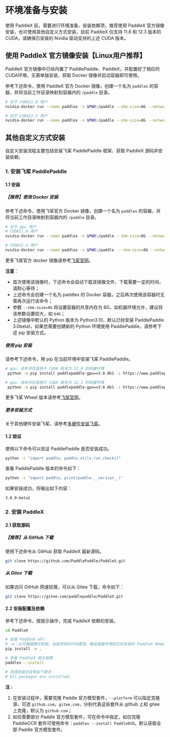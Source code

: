 # 环境准备与安装

使用 PaddleX 前，需要进行环境准备，安装依赖项，推荐使用 PaddleX 官方镜像安装，也可使用其他自定义方式安装，目前 PaddleX 仅支持 11.8 和 12.3 版本的 CUDA，请确保已安装的 Nvidia 驱动支持的上述 CUDA 版本。

## 使用 PaddleX 官方镜像安装【Linux用户推荐】

PaddleX 官方镜像中已经内置了 PaddlePaddle、PaddleX，并配置好了相应的CUDA环境，无需单独安装，获取 Docker 镜像并启动容器即可使用。

参考下述命令，使用 PaddleX 官方 Docker 镜像，创建一个名为 `paddlex` 的容器，并将当前工作目录映射到容器内的 `/paddle` 目录。

```bash
# 对于 CUDA11.8 用户
nvidia-docker run --name paddlex -v $PWD:/paddle --shm-size=8G --network=host -it registry.baidubce.com/paddlex/paddlex:3.0.0b1-gpu-cuda11.8-cudnn8.9-trt8.5 /bin/bash

# 对于 CUDA12.3 用户
nvidia-docker run --name paddlex -v $PWD:/paddle --shm-size=8G --network=host -it registry.baidubce.com/paddlex/paddlex:3.0.0b1-gpu-cuda12.3-cudnn9.0-trt8.6 /bin/bash
```

## 其他自定义方式安装

自定义安装流程主要包括安装飞桨 PaddlePaddle 框架、获取 PaddleX 源码并安装依赖。

### 1. 安装飞桨 PaddlePaddle

#### 1.1 安装

##### 【推荐】使用 Docker 安装

参考下述命令，使用飞桨官方 Docker 镜像，创建一个名为 `paddlex` 的容器，并将当前工作目录映射到容器内的 `/paddle` 目录。

```bash
# 对于 gpu 用户
# CUDA11.8 用户
nvidia-docker run --name paddlex -v $PWD:/paddle --shm-size=8G --network=host -it registry.baidubce.com/paddlepaddle/paddle:3.0.0b1-gpu-cuda11.8-cudnn8.6-trt8.5 /bin/bash

# CUDA12.3 用户
nvidia-docker run --name paddlex -v $PWD:/paddle  --shm-size=8G --network=host -it registry.baidubce.com/paddlepaddle/paddle:3.0.0b1-gpu-cuda12.3-cudnn9.0-trt8.6 /bin/bash
```

更多飞桨官方 docker 镜像请参考[飞桨官网](https://www.paddlepaddle.org.cn/install/quick?docurl=/documentation/docs/zh/install/docker/linux-docker.html)。

**注意**：
* 首次使用该镜像时，下述命令会自动下载该镜像文件，下载需要一定的时间，请耐心等待；
* 上述命令会创建一个名为 paddlex 的 Docker 容器，之后再次使用该容器时无需再次运行该命令；
* 参数 `--shm-size=8G` 将设置容器的共享内存为 8G，如机器环境允许，建议将该参数设置较大，如 `64G`；
* 上述镜像中默认的 Python 版本为 Python3.10，默认已经安装 PaddlePaddle 3.0beta1，如果您需要创建新的 Python 环境使用 PaddlePaddle，请参考下述 pip 安装方式。

##### 使用 pip 安装

请参考下述命令，用 pip 在当前环境中安装飞桨 PaddlePaddle。

```bash
# gpu，该命令仅适用于 CUDA 版本为 11.8 的机器环境
 python -m pip install paddlepaddle-gpu==3.0.0b1 -i https://www.paddlepaddle.org.cn/packages/stable/cu118/

# gpu，该命令仅适用于 CUDA 版本为 12.3 的机器环境
 python -m pip install paddlepaddle-gpu==3.0.0b1 -i https://www.paddlepaddle.org.cn/packages/stable/cu123/

```
更多飞桨 Wheel 版本请参考[飞桨官网](https://www.paddlepaddle.org.cn/install/quick?docurl=/documentation/docs/zh/install/pip/linux-pip.html)。

##### 更多安装方式
关于其他硬件安装飞桨，请参考[多硬件安装飞桨](./INSTALL_OTHER_DEVICES.md)。

#### 1.2 验证

使用以下命令可以验证 PaddlePaddle 是否安装成功。

```bash
python -c "import paddle; paddle.utils.run_check()"
```

查看 PaddlePaddle 版本的命令如下：

```bash
python -c "import paddle; print(paddle.__version__)"
```

如果安装成功，将输出如下内容：
```bash
3.0.0-beta1
```

### 2. 安装 PaddleX

#### 2.1 获取源码

##### 【推荐】从 GitHub 下载

使用下述命令从 GitHub 获取 PaddleX 最新源码。

```bash
git clone https://github.com/PaddlePaddle/PaddleX.git
```

##### 从 Gitee 下载

如果访问 GitHub 网速较慢，可以从 Gitee 下载，命令如下：

```bash
git clone https://gitee.com/paddlepaddle/PaddleX.git
```

#### 2.2 安装配置及依赖

参考下述命令，按提示操作，完成 PaddleX 依赖的安装。

```bash
cd PaddleX

# 安装 PaddleX whl
# -e：以可编辑模式安装，当前项目的代码更改，都会直接作用到已经安装的 PaddleX Wheel
pip install -e .

# 安装 PaddleX 相关依赖
paddlex --install

# 完成安装后会有如下提示：
# All packages are installed.
```

**注 :**
1. 在安装过程中，需要克隆 Paddle 官方模型套件，`--platform` 可以指定克隆源，可选 `github.com`，`gitee.com`，分别代表这些套件从 github 上和 gitee 上克隆，默认为 `github.com`；
2. 如仅需要部分 Paddle 官方模型套件，可在命令中指定，如仅克隆 PaddleOCR 套件可使用命令：`paddlex --install PaddleOCR`。默认获取全部 Paddle 官方模型套件。
